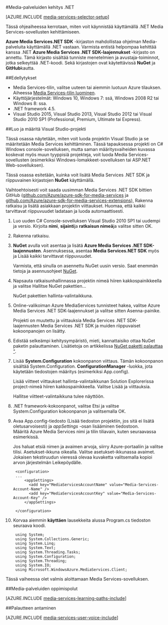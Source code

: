 <properties 
    pageTitle="Voit määrittää tietokoneen for Media Services .NET kehitys" 
    description="Lisätietoja Media-palveluita käyttämällä Media Services SDK .NET edellytyksistä. Tietoja myös Visual Studio-sovelluksen luominen." 
    services="media-services" 
    documentationCenter="" 
    authors="juliako" 
    manager="erikre" 
    editor=""/>

<tags 
    ms.service="media-services" 
    ms.workload="media" 
    ms.tgt_pltfrm="na" 
    ms.devlang="dotnet" 
    ms.topic="article" 
    ms.date="10/24/2016"  
    ms.author="juliako"/>

#<a name="media-services-development-with-net"></a>Media-palveluiden kehitys .NET

[AZURE.INCLUDE [media-services-selector-setup](../../includes/media-services-selector-setup.md)]

Tässä ohjeaiheessa kerrotaan, miten voit käynnistää käyttämällä .NET Media Services-sovellusten kehittämiseen.

**Azure Media Services.NET SDK** -kirjaston mahdollistaa ohjelman Media-palveluita käyttämällä .NET vastaan. Varmista entistä helpompaa kehittää kanssa .NET **Azure Media Services .NET SDK-laajennukset** -kirjasto on annettu. Tämä kirjasto sisältää tunniste menetelmien ja avustaja-toiminnot, jotka selkeyttää .NET-koodi. Sekä kirjastojen ovat käytettävissä **NuGet** ja **GitHub**kautta.


##<a name="prerequisites"></a>Edellytykset

-   Media Services-tilin, valitse uuteen tai aiemmin luotuun Azure tilauksen. Aiheessa [Media Services-tilin luominen](media-services-portal-create-account.md).
-   Käyttöjärjestelmät: Windows 10, Windows 7: ssä, Windows 2008 R2 tai Windows 8: ssa.
-   .NET framework 4.5.
-    Visual Studio 2015, Visual Studio 2013, Visual Studio 2012 tai Visual Studio 2010 SP1 (Professional, Premium, Ultimate tai Express).


##<a name="create-and-configure-a-visual-studio-project"></a>Luo ja määritä Visual Studio-projekti

Tässä osassa näytetään, miten voit luoda projektin Visual Studio ja se määritetään Media Services kehittäminen.  Tässä tapauksessa projekti on C# Windows console-sovelluksen, mutta saman määritysvaiheiden kuvassa koskevat myös muun tyyppisiä projekteja, voit luoda Media Services-sovellusten (esimerkiksi Windows-lomakkeet-sovelluksen tai ASP.NET Web-sovelluksen).

Tässä osassa esitetään, kuinka voit lisätä Media Services .NET SDK ja riippuvainen kirjastojen **NuGet** käyttämällä.

Vaihtoehtoisesti voit saada uusimman Media Services .NET SDK bittien GitHub ([github.com/Azure/azure-sdk-for-media-services](https://github.com/Azure/azure-sdk-for-media-services) ja [github.com/Azure/azure-sdk-for-media-services-extensions](https://github.com/Azure/azure-sdk-for-media-services-extensions)), Rakenna ratkaisu ja lisätä asiakkaan projektin viittaukset. Huomaa, että kaikki tarvittavat riippuvuudet ladataan ja luoda automaattisesti.

1. Luo uuden C# Console-sovelluksen Visual Studio 2010 SP1 tai uudempi ja versio. Kirjoita **nimi**, **sijainti**ja **ratkaisun nimeä**ja valitse sitten OK.

2. Rakenna ratkaisu.

2. **NuGet** avulla voit asentaa ja lisätä **Azure Media Services .NET SDK-laajennusten**. Asennuksessa, asentaa **Media Services.NET SDK** myös ja Lisää kaikki tarvittavat riippuvuudet.

    Varmista, että sinulla on asennettu NuGet uusin versio. Saat enemmän tietoja ja asennusohjeet [NuGet](http://nuget.codeplex.com/).

2. Napsauta ratkaisunhallinnassa projektin nimeä hiiren kakkospainikkeella ja valitse Hallitse NuGet pakettien...

    NuGet pakettien hallinta-valintaikkuna.

3. Online-valikoiman Azure MediaServices tunnisteet hakea, valitse Azure Media Services .NET SDK-laajennukset ja valitse sitten Asenna-painike.

    Projekti on muutettu ja viittauksia Media Services .NET SDK-laajennusten Media Services .NET SDK ja muiden riippuvaiset kokoonpanojen on lisätty.

4. Edistää selkeämpi kehitysympäristö, mieti, kannattaisiko ottaa NuGet paketin palauttaminen. Lisätietoja on artikkelissa [NuGet paketti palauttaa "](http://docs.nuget.org/consume/package-restore).

3. Lisää **System.Configuration** kokoonpanon viittaus. Tämän kokoonpanon sisältää System.Configuration. **ConfigurationManager** -luokka, jota käytetään tiedostojen määritys (esimerkiksi App.config).

    Lisää viitteet viittaukset hallinta-valintaikkunan Solution Explorerissa project-nimeä hiiren kakkospainikkeella. Valitse Lisää ja viittauksia.

    Hallitse viitteet-valintaikkuna tulee näyttöön.

4. .NET framework-kokoonpanot, valitse Etsi ja valitse System.Configuration kokoonpanon ja valitsemalla OK.
5. Avaa App.config-tiedosto (Lisää tiedoston projektiin, jos sitä ei lisätä oletusarvoisesti) ja *appSettings* -osan lisääminen tiedostoon.     
Määritä Azure Media Services nimi ja tilin tiliavain, kuten seuraavassa esimerkissä.

    Jos haluat etsiä nimen ja avaimen arvoja, siirry Azure-portaaliin ja valitse tilisi. Asetukset-ikkuna oikealla. Valitse asetukset-ikkunassa avaimet. Jokaisen tekstiruudun vieressä olevaa kuvaketta valitsemalla kopioi arvon järjestelmän Leikepöydälle.


        <configuration>
        ...
            <appSettings>
              <add key="MediaServicesAccountName" value="Media-Services-Account-Name" />
              <add key="MediaServicesAccountKey" value="Media-Services-Account-Key" />
            </appSettings>

        </configuration>

6. Korvaa aiemmin **käyttäen** lausekkeita alussa Program.cs tiedoston seuraava koodi.

        using System;
        using System.Collections.Generic;
        using System.Linq;
        using System.Text;
        using System.Threading.Tasks;
        using System.Configuration;
        using System.Threading;
        using System.IO;
        using Microsoft.WindowsAzure.MediaServices.Client;

Tässä vaiheessa olet valmis aloittamaan Media Services-sovelluksen.    


##<a name="media-services-learning-paths"></a>Media-palveluiden oppimispolut

[AZURE.INCLUDE [media-services-learning-paths-include](../../includes/media-services-learning-paths-include.md)]

##<a name="provide-feedback"></a>Palautteen antaminen

[AZURE.INCLUDE [media-services-user-voice-include](../../includes/media-services-user-voice-include.md)]
